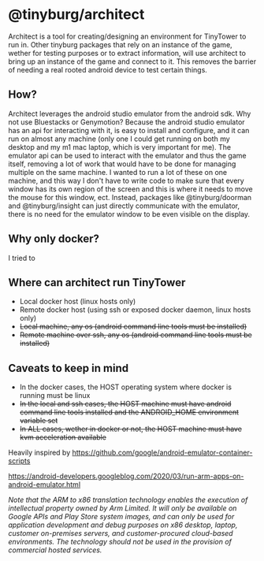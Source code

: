 # @tinyburg/architect

Architect is a tool for creating/designing an environment for TinyTower to run in. Other tinyburg packages that rely on an instance of the game, wether for testing purposes or to extract information, will use architect to bring up an instance of the game and connect to it. This removes the barrier of needing a real rooted android device to test certain things.

## How?

Architect leverages the android studio emulator from the android sdk. Why not use Bluestacks or Genymotion? Because the android studio emulator has an api for interacting with it, is easy to install and configure, and it can run on almost any machine (only one I could get running on both my desktop and my m1 mac laptop, which is very important for me). The emulator api can be used to interact with the emulator and thus the game itself, removing a lot of work that would have to be done for managing multiple on the same machine. I wanted to run a lot of these on one machine, and this way I don't have to write code to make sure that every window has its own region of the screen and this is where it needs to move the mouse for this window, ect. Instead, packages like @tinyburg/doorman and @tinyburg/insight can just directly communicate with the emulator, there is no need for the emulator window to be even visible on the display.

## Why only docker?

I tried to

## Where can architect run TinyTower

-   Local docker host (linux hosts only)
-   Remote docker host (using ssh or exposed docker daemon, linux hosts only)
-   ~~Local machine, any os (android command line tools must be installed)~~
-   ~~Remote machine over ssh, any os (android command line tools must be installed)~~

## Caveats to keep in mind

-   In the docker cases, the HOST operating system where docker is running must be linux
-   ~~In the local and ssh cases, the HOST machine must have android command line tools installed and the ANDROID_HOME environment variable set~~
-   ~~In ALL cases, wether in docker or not, the HOST machine must have kvm acceleration available~~

Heavily inspired by https://github.com/google/android-emulator-container-scripts

https://android-developers.googleblog.com/2020/03/run-arm-apps-on-android-emulator.html

_Note that the ARM to x86 translation technology enables the execution of intellectual property owned by Arm Limited. It will only be available on Google APIs and Play Store system images, and can only be used for application development and debug purposes on x86 desktop, laptop, customer on-premises servers, and customer-procured cloud-based environments. The technology should not be used in the provision of commercial hosted services._
